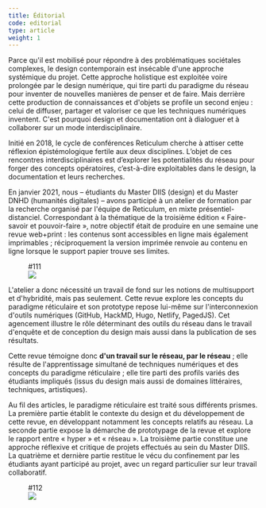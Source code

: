 ```yaml
---
title: Éditorial
code: editorial
type: article
weight: 1
---
```


Parce qu'il est mobilisé pour répondre à des problématiques sociétales complexes, le design contemporain est insécable d'une approche systémique du projet. Cette approche holistique est exploitée voire prolongée par le design numérique, qui tire parti du paradigme du réseau pour inventer de nouvelles manières de penser et de faire. Mais derrière cette production de connaissances et d'objets se profile un second enjeu : celui de diffuser, partager et valoriser ce que les techniques numériques inventent. C'est pourquoi design et documentation ont à dialoguer et à collaborer sur un mode interdisciplinaire.

Initié en 2018, le cycle de conférences Reticulum cherche à attiser cette réflexion épistémologique fertile aux deux disciplines. L’objet de ces rencontres interdisciplinaires est d’explorer les potentialités du réseau pour forger des concepts opératoires, c’est-à-dire exploitables dans le design, la documentation et leurs recherches.

En janvier 2021, nous – étudiants du Master DIIS (design) et du Master DNHD (humanités digitales) – avons participé à un atelier de formation par la recherche organisé par l'équipe de Reticulum, en mixte présentiel-distanciel. Correspondant à la thématique de la troisième édition « Faire-savoir et pouvoir-faire », notre objectif était de produire en une semaine une revue web+print : les contenus sont accessibles en ligne mais également imprimables ; réciproquement la version imprimée renvoie au contenu en ligne lorsque le support papier trouve ses limites.

<figure class="web" id="111">
<figcaption>#111</figcaption>
<img src="/img/111.png" />
</figure>

L'atelier a donc nécessité un travail de fond sur les notions de multisupport et d'hybridité, mais pas seulement. Cette revue explore les concepts du paradigme réticulaire et son prototype repose lui-même sur l'interconnexion d'outils numériques (GitHub, HackMD, Hugo, Netlify, PagedJS). Cet agencement illustre le rôle déterminant des outils du réseau dans le travail d'enquête et de conception du design mais aussi dans la publication de ses résultats.

Cette revue témoigne donc **d'un travail sur le réseau, par le réseau** ; elle résulte de l'apprentissage simultané de techniques numériques et des concepts du paradigme réticulaire ; elle tire parti des profils variés des étudiants impliqués (issus du design mais aussi de domaines littéraires, techniques, artistiques).

Au fil des articles, le paradigme réticulaire est traité sous différents prismes. La première partie établit le contexte du design et du développement de cette revue, en développant notamment les concepts relatifs au réseau. La seconde partie expose la démarche de prototypage de la revue et explore le rapport entre « hyper » et « réseau ». La troisième partie constitue une approche réflexive et critique de projets effectués au sein du Master DIIS. La quatrième et dernière partie restitue le vécu du confinement par les étudiants ayant participé au projet, avec un regard particulier sur leur travail collaboratif.

<figure class="web" id="112">
<figcaption>#112</figcaption>
<img src="/img/112.png" />
</figure>
